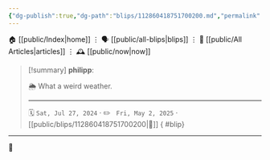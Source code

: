 ```yaml
---
{"dg-publish":true,"dg-path":"blips/112860418751700200.md","permalink":"/blips/112860418751700200/","title":"philipp on mastodon @ 2024-07-27"}
---
```



<div class="transclusion internal-embed is-loaded"><div class="markdown-embed">




🏠 [[public/Index\|home]]  ⋮ 🗣️ [[public/all-blips\|blips]] ⋮  📝 [[public/All Articles\|articles]]  ⋮ 🕰️ [[public/now\|now]]


</div></div>


> [!summary] **philipp**:
>
> 🌦️ What a weird weather.
> - - -
>
> 🗓️ <code>Sat, Jul 27, 2024</code>  · ✏️ <code> Fri, May 2, 2025</code>  · [[public/blips/112860418751700200\|🔗]]
{ #blip}


- - -

 👾
